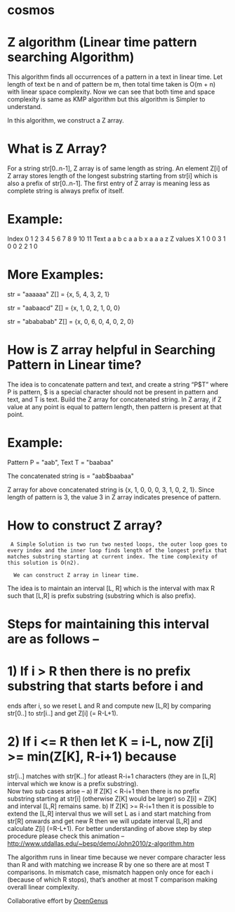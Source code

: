 # cosmos

# Z algorithm (Linear time pattern searching Algorithm)
This algorithm finds all occurrences of a pattern in a text in linear time. Let length of text be n and of pattern be m, then total time taken is O(m + n) with linear space complexity. Now we can see that both time and space complexity is same as KMP algorithm but this algorithm is Simpler to understand.

In this algorithm, we construct a Z array.

# What is Z Array?
For a string str[0..n-1], Z array is of same length as string. An element Z[i] of Z array stores length of the longest substring starting from str[i] which is also a prefix of str[0..n-1]. The first entry of Z array is meaning less as complete string is always prefix of itself.

# Example:
Index            0   1   2   3   4   5   6   7   8   9  10  11 
Text             a   a   b   c   a   a   b   x   a   a   a   z
Z values         X   1   0   0   3   1   0   0   2   2   1   0 
# More Examples:
str  = "aaaaaa"
Z[]  = {x, 5, 4, 3, 2, 1}

str = "aabaacd"
Z[] = {x, 1, 0, 2, 1, 0, 0}

str = "abababab"
Z[] = {x, 0, 6, 0, 4, 0, 2, 0}
 
# How is Z array helpful in Searching Pattern in Linear time?
The idea is to concatenate pattern and text, and create a string “P$T” where P is pattern, $ is a special character should not be present in pattern and text, and T is text. Build the Z array for concatenated string. In Z array, if Z value at any point is equal to pattern length, then pattern is present at that point.

# Example:
Pattern P = "aab",  Text T = "baabaa"

The concatenated string is = "aab$baabaa"

Z array for above concatenated string is {x, 1, 0, 0, 0, 
                                          3, 1, 0, 2, 1}.
Since length of pattern is 3, the value 3 in Z array 
indicates presence of pattern. 
# How to construct Z array?
     A Simple Solution is two run two nested loops, the outer loop goes to every index and the inner loop finds length of the longest prefix that matches substring starting at current index. The time complexity of this solution is O(n2).

      We can construct Z array in linear time.

The idea is to maintain an interval [L, R] which is the interval with max R
such that [L,R] is prefix substring (substring which is also prefix). 

# Steps for maintaining this interval are as follows – 

# 1) If i > R then there is no prefix substring that starts before i and 
   ends after i, so we reset L and R and compute new [L,R] by comparing 
   str[0..] to str[i..] and get Z[i] (= R-L+1).

# 2) If i <= R then let K = i-L,  now Z[i] >= min(Z[K], R-i+1)  because 
   str[i..] matches with str[K..] for atleast R-i+1 characters (they are in
   [L,R] interval which we know is a prefix substring).     
   Now two sub cases arise – 
      a) If Z[K] < R-i+1  then there is no prefix substring starting at 
         str[i] (otherwise Z[K] would be larger)  so  Z[i] = Z[K]  and 
         interval [L,R] remains same.
      b) If Z[K] >= R-i+1 then it is possible to extend the [L,R] interval
         thus we will set L as i and start matching from str[R]  onwards  and
         get new R then we will update interval [L,R] and calculate Z[i] (=R-L+1).
For better understanding of above step by step procedure please check this animation – http://www.utdallas.edu/~besp/demo/John2010/z-algorithm.htm

The algorithm runs in linear time because we never compare character less than R and with matching we increase R by one so there are at most T comparisons. In mismatch case, mismatch happen only once for each i (because of which R stops), that’s another at most T comparison making overall linear complexity.

Collaborative effort by [OpenGenus](https://github.com/opengenus)
